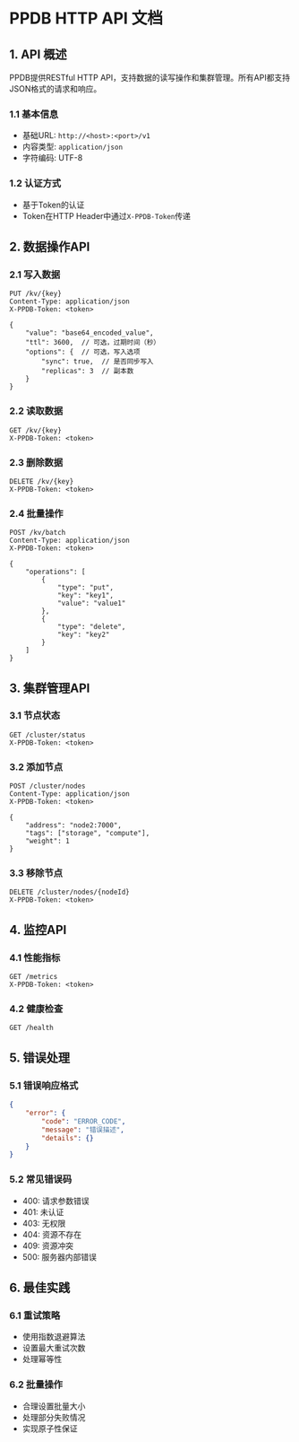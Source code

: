 # PPDB HTTP API 文档

## 1. API 概述

PPDB提供RESTful HTTP API，支持数据的读写操作和集群管理。所有API都支持JSON格式的请求和响应。

### 1.1 基本信息
- 基础URL: `http://<host>:<port>/v1`
- 内容类型: `application/json`
- 字符编码: UTF-8

### 1.2 认证方式
- 基于Token的认证
- Token在HTTP Header中通过`X-PPDB-Token`传递

## 2. 数据操作API

### 2.1 写入数据
```http
PUT /kv/{key}
Content-Type: application/json
X-PPDB-Token: <token>

{
    "value": "base64_encoded_value",
    "ttl": 3600,  // 可选，过期时间（秒）
    "options": {  // 可选，写入选项
        "sync": true,  // 是否同步写入
        "replicas": 3  // 副本数
    }
}
```

### 2.2 读取数据
```http
GET /kv/{key}
X-PPDB-Token: <token>
```

### 2.3 删除数据
```http
DELETE /kv/{key}
X-PPDB-Token: <token>
```

### 2.4 批量操作
```http
POST /kv/batch
Content-Type: application/json
X-PPDB-Token: <token>

{
    "operations": [
        {
            "type": "put",
            "key": "key1",
            "value": "value1"
        },
        {
            "type": "delete",
            "key": "key2"
        }
    ]
}
```

## 3. 集群管理API

### 3.1 节点状态
```http
GET /cluster/status
X-PPDB-Token: <token>
```

### 3.2 添加节点
```http
POST /cluster/nodes
Content-Type: application/json
X-PPDB-Token: <token>

{
    "address": "node2:7000",
    "tags": ["storage", "compute"],
    "weight": 1
}
```

### 3.3 移除节点
```http
DELETE /cluster/nodes/{nodeId}
X-PPDB-Token: <token>
```

## 4. 监控API

### 4.1 性能指标
```http
GET /metrics
X-PPDB-Token: <token>
```

### 4.2 健康检查
```http
GET /health
```

## 5. 错误处理

### 5.1 错误响应格式
```json
{
    "error": {
        "code": "ERROR_CODE",
        "message": "错误描述",
        "details": {}
    }
}
```

### 5.2 常见错误码
- 400: 请求参数错误
- 401: 未认证
- 403: 无权限
- 404: 资源不存在
- 409: 资源冲突
- 500: 服务器内部错误

## 6. 最佳实践

### 6.1 重试策略
- 使用指数退避算法
- 设置最大重试次数
- 处理幂等性

### 6.2 批量操作
- 合理设置批量大小
- 处理部分失败情况
- 实现原子性保证
